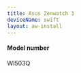 ```yaml
---
title: Asus Zenwatch 3
deviceName: swift
layout: aw-install
---
```

<div class="callout callout-info">
    <h4>Model number</h4>
    <p>WI503Q</p>
</div>
